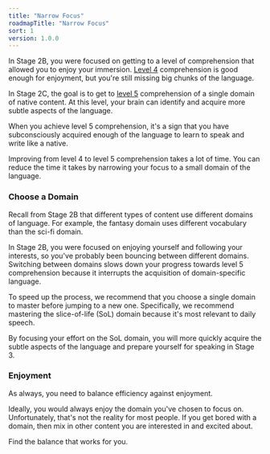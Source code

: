 ```yaml
---
title: "Narrow Focus"
roadmapTitle: "Narrow Focus"
sort: 1
version: 1.0.0
---
```


In Stage 2B, you were focused on getting to a level of comprehension that allowed you to enjoy your immersion. [Level 4][level-4] comprehension is good enough for enjoyment, but you're still missing big chunks of the language.

In Stage 2C, the goal is to get to [level 5][level-5] comprehension of a single domain of native content. At this level, your brain can identify and acquire more subtle aspects of the language.

When you achieve level 5 comprehension, it's a sign that you have subconsciously acquired enough of the language to learn to speak and write like a native.

Improving from level 4 to level 5 comprehension takes a lot of time. You can reduce the time it takes by narrowing your focus to a small domain of the language.

### Choose a Domain
Recall from Stage 2B that different types of content use different domains of language. For example, the fantasy domain uses different vocabulary than the sci-fi domain.

In Stage 2B, you were focused on enjoying yourself and following your interests, so you've probably been bouncing between different domains. Switching between domains slows down your progress towards level 5 comprehension because it interrupts the acquisition of domain-specific language.

To speed up the process, we recommend that you choose a single domain to master before jumping to a new one. Specifically, we recommend mastering the slice-of-life (SoL) domain because it's most relevant to daily speech.

By focusing your effort on the SoL domain, you will more quickly acquire the subtle aspects of the language and prepare yourself for speaking in Stage 3.

### Enjoyment
As always, you need to balance efficiency against enjoyment.

Ideally, you would always enjoy the domain you've chosen to focus on. Unfortunately, that's not the reality for most people. If you get bored with a domain, then mix in other content you are interested in and excited about.

Find the balance that works for you.

[level-4]: /simplified/stage-2/a/measure-comprehension#Level-4-Story
[level-5]: /simplified/stage-2/a/measure-comprehension#Level-5-Comfortable